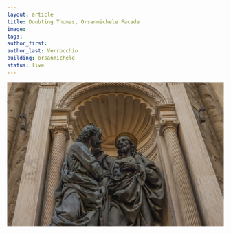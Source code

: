 ```yaml
---
layout: article
title: Doubting Thomas, Orsanmichele Facade
image:
tags:
author_first: 
author_last: Verrocchio
building: orsanmichele
status: live
---
```

   <img src="/assets/images/doubtingthomas.png" alt="Bigallo Altarpiece" />
